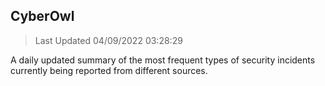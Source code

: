## CyberOwl 
> Last Updated 04/09/2022 03:28:29 


A daily updated summary of the most frequent types of security incidents currently being reported from different sources.

